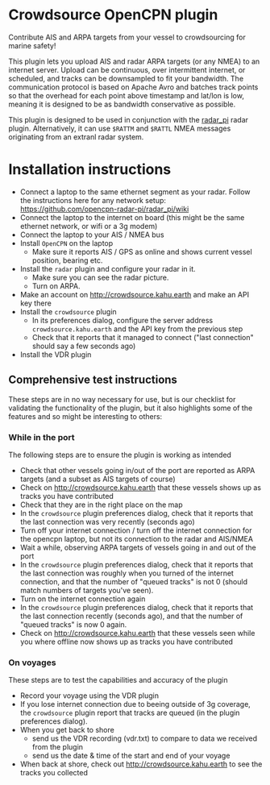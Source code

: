 # Crowdsource OpenCPN plugin

Contribute AIS and ARPA targets from your vessel to crowdsourcing for marine safety!

This plugin lets you upload AIS and radar ARPA targets (or any NMEA) to an internet server. Upload can be continuous, over intermittent internet, or scheduled, and tracks can be downsampled to fit your bandwidth.
The communication protocol is based on Apache Avro and batches track points so that the overhead for each point above timestamp and lat/lon is low, meaning it is designed to be as bandwidth conservative as possible.

This plugin is designed to be used in conjunction with the [radar_pi](https://github.com/opencpn-radar-pi/radar_pi) radar plugin. Alternatively, it can use `$RATTM` and `$RATTL` NMEA messages originating from an extranl radar system.

# Installation instructions
 
* Connect a laptop to the same ethernet segment as your radar. Follow the instructions here for any network setup: https://github.com/opencpn-radar-pi/radar_pi/wiki
* Connect the laptop to the internet on board (this might be the same ethernet network, or wifi or a 3g modem)
* Connect the laptop to your AIS / NMEA bus
* Install `OpenCPN` on the laptop
  - Make sure it reports AIS / GPS as online and shows current vessel position, bearing etc. 
* Install the `radar` plugin and configure your radar in it.
  - Make sure you can see the radar picture.
  - Turn on ARPA.
* Make an account on http://crowdsource.kahu.earth and make an API key there
* Install the `crowdsource` plugin
  - In its preferences dialog, configure the server address `crowdsource.kahu.earth` and the API key from the previous step
  - Check that it reports that it managed to connect ("last connection" should say a few seconds ago)
* Install the VDR plugin

## Comprehensive test instructions

These steps are in no way necessary for use, but is our checklist for validating the functionality of the plugin,
but it also highlights some of the features and so might be interesting to others:

### While in the port

The following steps are to ensure the plugin is working as intended

* Check that other vessels going in/out of the port are reported as ARPA targets (and a subset as AIS targets of course)
* Check on  http://crowdsource.kahu.earth that these vessels shows up as tracks you have contributed
* Check that they are in the right place on the map
* In the `crowdsource` plugin preferences dialog, check that it reports that the last connection was very recently (seconds ago)
* Turn off your internet connection / turn off the internet connection for the opencpn laptop, but not its connection to the radar and AIS/NMEA
* Wait a while, observing ARPA targets of vessels going in and out of the port
* In the `crowdsource` plugin preferences dialog, check that it reports that the last connection was roughly when you turned of the internet connection, and that the number of "queued tracks" is not 0 (should match numbers of targets you've seen).
* Turn on the internet connection again
*  In the `crowdsource` plugin preferences dialog, check that it reports that the last connection recently (seconds ago), and that the number of "queued tracks" is now 0 again.
* Check on http://crowdsource.kahu.earth that these vessels seen while you where offline now shows up as tracks you have contributed

### On voyages

These steps are to test the capabilities and accuracy of the plugin

* Record your voyage using the VDR plugin
* If you lose internet connection due to beeing outside of 3g coverage, the `crowdsource` plugin report that tracks are queued (in the plugin preferences dialog).
* When you get back to shore
  - send us the VDR recording (vdr.txt) to compare to data we received from the plugin
  - send us the date & time of the start and end of your voyage
* When back at shore, check out http://crowdsource.kahu.earth to see the tracks you collected
